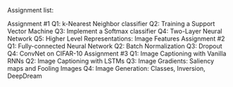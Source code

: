 Assignment list:

Assignment #1
Q1: k-Nearest Neighbor classifier 
Q2: Training a Support Vector Machine 
Q3: Implement a Softmax classifier 
Q4: Two-Layer Neural Network 
Q5: Higher Level Representations: Image Features 
Assignment #2
Q1: Fully-connected Neural Network 
Q2: Batch Normalization 
Q3: Dropout 
Q4: ConvNet on CIFAR-10 
Assignment #3
Q1: Image Captioning with Vanilla RNNs 
Q2: Image Captioning with LSTMs 
Q3: Image Gradients: Saliency maps and Fooling Images 
Q4: Image Generation: Classes, Inversion, DeepDream 
